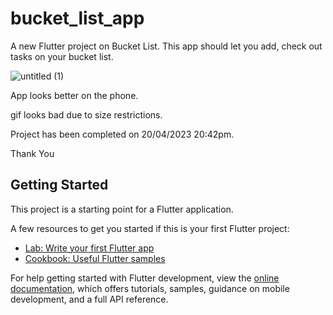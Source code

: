 # bucket_list_app

A new Flutter project on Bucket List.
This app should let you add, check out  tasks on your bucket list.

![untitled (1)](https://user-images.githubusercontent.com/96647640/233409492-39d9466d-0531-4032-bfb7-cb631117af79.gif)

App looks better on the phone.

gif looks bad due to size restrictions.

Project has been completed on 20/04/2023 20:42pm.

Thank You
## Getting Started

This project is a starting point for a Flutter application.

A few resources to get you started if this is your first Flutter project:

- [Lab: Write your first Flutter app](https://docs.flutter.dev/get-started/codelab)
- [Cookbook: Useful Flutter samples](https://docs.flutter.dev/cookbook)

For help getting started with Flutter development, view the
[online documentation](https://docs.flutter.dev/), which offers tutorials,
samples, guidance on mobile development, and a full API reference.

